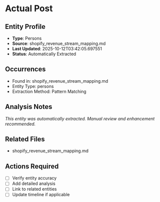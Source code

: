# Actual Post

## Entity Profile
- **Type**: Persons
- **Source**: shopify_revenue_stream_mapping.md
- **Last Updated**: 2025-10-12T03:42:05.697551
- **Status**: Automatically Extracted

## Occurrences
- Found in: shopify_revenue_stream_mapping.md
- Entity Type: persons
- Extraction Method: Pattern Matching

## Analysis Notes
*This entity was automatically extracted. Manual review and enhancement recommended.*

## Related Files
- shopify_revenue_stream_mapping.md

## Actions Required
- [ ] Verify entity accuracy
- [ ] Add detailed analysis
- [ ] Link to related entities
- [ ] Update timeline if applicable
